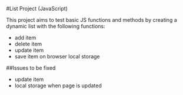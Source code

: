 #List Project (JavaScript)

This project aims to test basic JS functions and methods by creating a dynamic list with the following functions:
- add item
- delete item
- update item
- save item on browser local storage

##Issues to be fixed
- update item
- local storage when page is updated